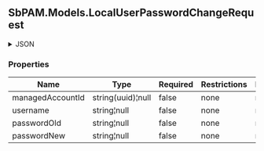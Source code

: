 
<h2 id="tocS_SbPAM.Models.LocalUserPasswordChangeRequest">SbPAM.Models.LocalUserPasswordChangeRequest</h2>

<a id="schemasbpam.models.localuserpasswordchangerequest"></a>
<a id="schema_SbPAM.Models.LocalUserPasswordChangeRequest"></a>
<a id="tocSsbpam.models.localuserpasswordchangerequest"></a>
<a id="tocssbpam.models.localuserpasswordchangerequest"></a>

<details><summary>JSON</summary>


```json
{
  "managedAccountId": "98c25b84-2c06-4fcd-94c7-306443f45a3d",
  "username": "string",
  "passwordOld": "string",
  "passwordNew": "string"
}

```


</details>

### Properties

|Name|Type|Required|Restrictions|Description|
|---|---|---|---|---|
|managedAccountId|string(uuid)¦null|false|none|none|
|username|string¦null|false|none|none|
|passwordOld|string¦null|false|none|none|
|passwordNew|string¦null|false|none|none|



